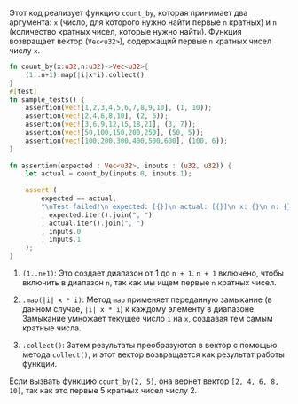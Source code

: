 Этот код реализует функцию `count_by`, которая принимает два аргумента: `x` (число, для которого нужно найти первые `n` кратных) и `n` (количество кратных чисел, которые нужно найти). Функция возвращает вектор (`Vec<u32>`), содержащий первые `n` кратных чисел числу `x`.
```rust
fn count_by(x:u32,n:u32)->Vec<u32>{  
    (1..n+1).map(|i|x*i).collect()  
}
#[test]  
fn sample_tests() {  
    assertion(vec![1,2,3,4,5,6,7,8,9,10], (1, 10));  
    assertion(vec![2,4,6,8,10], (2, 5));  
    assertion(vec![3,6,9,12,15,18,21], (3, 7));  
    assertion(vec![50,100,150,200,250], (50, 5));  
    assertion(vec![100,200,300,400,500,600], (100, 6));  
}  
  
fn assertion(expected : Vec<u32>, inputs : (u32, u32)) {  
    let actual = count_by(inputs.0, inputs.1);  
  
    assert!(  
        expected == actual,  
        "\nTest failed!\n expected: [{}]\n actual: [{}]\n x: {}\n n: {}\n"  
        , expected.iter().join(", ")  
        , actual.iter().join(", ")  
        , inputs.0  
        , inputs.1  
    );  
}
```


1. `(1..n+1)`: Это создает диапазон от 1 до `n + 1`. `n + 1` включено, чтобы включить в диапазон `n`, так как мы ищем первые `n` кратных чисел.
    
2. `.map(|i| x * i)`: Метод `map` применяет переданную замыкание (в данном случае, `|i| x * i`) к каждому элементу в диапазоне. Замыкание умножает текущее число `i` на `x`, создавая тем самым кратные числа.
    
3. `.collect()`: Затем результаты преобразуются в вектор с помощью метода `collect()`, и этот вектор возвращается как результат работы функции.

Если вызвать функцию `count_by(2, 5)`, она вернет вектор `[2, 4, 6, 8, 10]`, так как это первые 5 кратных чисел числу 2.